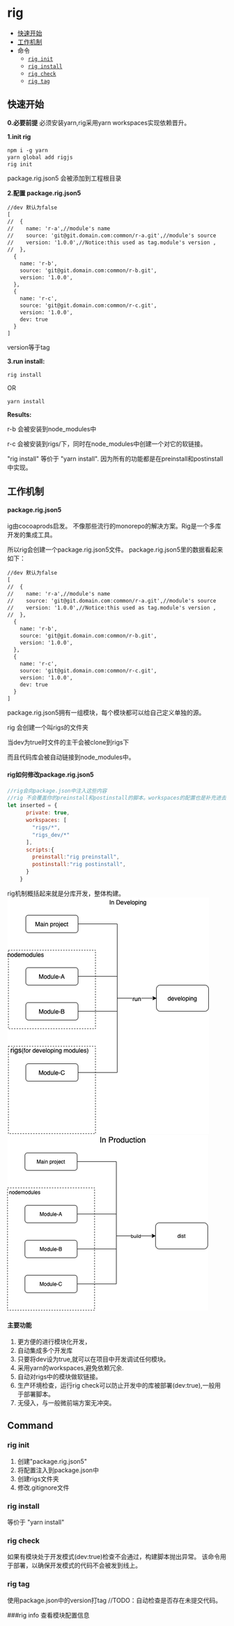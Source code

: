 # rig
- [快速开始](#快速开始)
- [工作机制](#工作机制)
- 命令
  - [`rig init`](#rig-init)
  - [`rig install`](#rig-install)
  - [`rig check`](#rig-check)
  - [`rig tag`](#rig-tag)


## 快速开始
**0.必要前提**
必须安装yarn,rig采用yarn workspaces实现依赖晋升。

**1.init rig**

```shell script
npm i -g yarn 
yarn global add rigjs
rig init
```
package.rig.json5 会被添加到工程根目录

**2.配置 package.rig.json5**
```json5
//dev 默认为false
[
//  {
//    name: 'r-a',//module's name
//    source: 'git@git.domain.com:common/r-a.git',//module's source
//    version: '1.0.0',//Notice:this used as tag.module's version ,
//  },
  {
    name: 'r-b',
    source: 'git@git.domain.com:common/r-b.git',
    version: '1.0.0',
  },
  {
    name: 'r-c',
    source: 'git@git.domain.com:common/r-c.git',
    version: '1.0.0',
    dev: true
  }
]
```
version等于tag

**3.run install:**
```shell script
rig install
```
OR
```shell script
yarn install
```
**Results:**

r-b 会被安装到node_modules中

r-c 会被安装到rigs/下，同时在node_modules中创建一个对它的软链接。

"rig install" 等价于 "yarn install".
因为所有的功能都是在preinstall和postinstall中实现。

## 工作机制

#### package.rig.json5

ig由cocoaprods启发。
不像那些流行的monorepo的解决方案。Rig是一个多库开发的集成工具。

所以rig会创建一个package.rig.json5文件。
package.rig.json5里的数据看起来如下：
```json5
//dev 默认为false
[
//  {
//    name: 'r-a',//module's name
//    source: 'git@git.domain.com:common/r-a.git',//module's source
//    version: '1.0.0',//Notice:this used as tag.module's version ,
//  },
  {
    name: 'r-b',
    source: 'git@git.domain.com:common/r-b.git',
    version: '1.0.0',
  },
  {
    name: 'r-c',
    source: 'git@git.domain.com:common/r-c.git',
    version: '1.0.0',
    dev: true
  }
]
```
package.rig.json5拥有一组模块，每个模块都可以给自己定义单独的源。

rig 会创建一个叫rigs的文件夹

当dev为true时文件的主干会被clone到rigs下

而且代码库会被自动链接到node_modules中。

#### rig如何修改package.rig.json5

```javascript
//rig会向package.json中注入这些内容
//rig 不会覆盖你的preinstall和postinstall的脚本。workspaces的配置也是补充进去的，不回去覆盖。
let inserted = {
      private: true,
      workspaces: [
        "rigs/*",
        "rigs_dev/*"
      ],
      scripts:{
        preinstall:"rig preinstall",
        postinstall:"rig postinstall",
      }
    }
```
rig机制概括起来就是分库开发，整体构建。
![develop](https://github.com/FlashHand/rig/raw/main/develop.png)
![production](https://github.com/FlashHand/rig/raw/main/production.png)
#### 主要功能

1. 更方便的进行模块化开发，
2. 自动集成多个开发库
3. 只要将dev设为true,就可以在项目中开发调试任何模块。
4. 采用yarn的workspaces,避免依赖冗余.
5. 自动对rigs中的模块做软链接。
6. 生产环境检查，运行rig check可以防止开发中的库被部署(dev:true),一般用于部署脚本。
7. 无侵入，与一般微前端方案无冲突。

## Command

### rig init
 1. 创建"package.rig.json5"
 2. 将配置注入到package.json中
 3. 创建rigs文件夹
 4. 修改.gitignore文件
 
### rig install
等价于 "yarn install"

### rig check
如果有模块处于开发模式(dev:true)检查不会通过，构建脚本抛出异常。
该命令用于部署，以确保开发模式的代码不会被发到线上。

### rig tag
使用package.json中的version打tag
//TODO：自动检查是否存在未提交代码。

###rig info
查看模块配置信息
